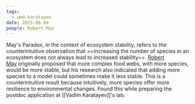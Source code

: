 ```yaml
---
tags:
  - umd-karatayev
date: 2025-06-04
people: Robert May
---
```

May's Paradox, in the context of ecosystem stability, refers to the counterintuitive observation that ==increasing the number of species in an ecosystem does not always lead to increased stability==. [Robert May](https://www.imsc.res.in/~sitabhra/research/ecology/foodwebs.htm) originally proposed that more complex food webs, with more species, would be more stable, but his research also indicated that adding more species to a model could sometimes make it less stable. This is a counterintuitive result because intuitively, more species offer more resilience to environmental changes.
Found this while preparing the postdoc application at [[Vadim Karatayev]]'s lab. 